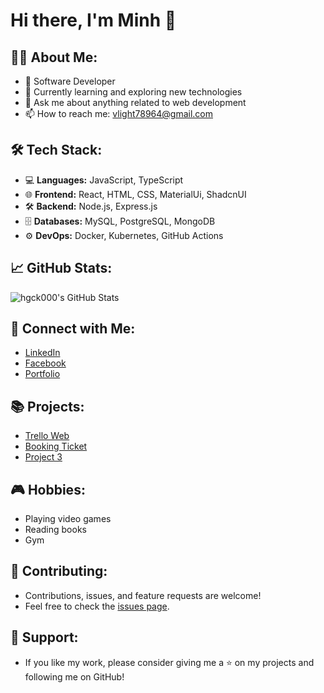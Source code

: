 # Hi there, I'm Minh 👋

## 👨‍💻 About Me:
- 💼 Software Developer
- 🌱 Currently learning and exploring new technologies
- 💬 Ask me about anything related to web development
- 📫 How to reach me: [vlight78964@gmail.com](mailto:vlight78964@gmail.com)

## 🛠 Tech Stack:
- 💻 **Languages:** JavaScript, TypeScript
- 🌐 **Frontend:** React, HTML, CSS, MaterialUi, ShadcnUI
- 🛠 **Backend:** Node.js, Express.js
- 🗄 **Databases:** MySQL, PostgreSQL, MongoDB
- ⚙️ **DevOps:** Docker, Kubernetes, GitHub Actions

## 📈 GitHub Stats:
![hgck000's GitHub Stats](https://github-readme-stats.vercel.app/api?username=hgck000&show_icons=true&theme=radical)

## 🔗 Connect with Me:
- [LinkedIn](https://www.linkedin.com/in/hgck000)
- [Facebook](https://www.facebook.com/hgck000/)
- [Portfolio](https://hgck000.github.io)

## 📚 Projects:
- [Trello Web](https://github.com/hgck000/trello-web)
- [Booking Ticket](https://github.com/hgck000/BookingTicket)
- [Project 3](https://github.com/hgck000/project-3)

## 🎮 Hobbies:
- Playing video games
- Reading books
- Gym

## 🤝 Contributing:
- Contributions, issues, and feature requests are welcome!
- Feel free to check the [issues page](https://github.com/hgck000/issues).

## 🌟 Support:
- If you like my work, please consider giving me a ⭐ on my projects and following me on GitHub!
